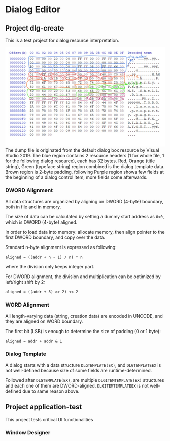 # Dialog Editor

## Project **dlg-create**

This is a test project for dialog resource interpretation.

![example dialog resource dump](./image/resource-analyzed.png)
The dump file is originated from the default dialog box resource by Visual Studio 2019. The blue region contains 2 resource headers (1 for whole file, 1 for the following dialog resource), each has 32 bytes. Red, Orange (title string), Green (typeface string) region combined is the dialog template data. Brown region is 2-byte padding, following Purple region shows few fields at the beginning of a dialog control item, more fields come afterwards.

### DWORD Alignment

All data structures are organized by aligning on DWORD (4-byte) boundary, both in file and in memory.

The size of data can be calculated by setting a dummy start address as `0x0`, which is DWORD (4-byte) aligned.

In order to load data into memory: allocate memory, then align pointer to the first DWORD boundary, and copy over the data.

Standard n-byte alignment is expressed as following:
```
aligned = ((addr + n - 1) / n) * n
```
where the division only keeps integer part.

For DWORD alignment, the division and multiplication can be optimized by left/right shift by 2:
```
aligned = ((addr + 3) >> 2) << 2
```

### WORD Alignment

All length-varying data (string, creation data) are encoded in UNCODE, and they are aligned on WORD boundary.

The first bit (LSB) is enough to determine the size of padding (0 or 1 byte):
```
aligned = addr + addr & 1
```

### Dialog Template

A dialog starts with a data structure `DLGTEMPLATE(EX)`, and `DLGTEMPLATEEX` is not well-defined because size of some fields are runtime-determined.

Followed after `DLGTEMPLATE(EX)`, are multiple `DLGITEMTEMPLATE(EX)` structures and each one of them are DWORD-aligned. `DLGITEMTEMPLATEEX` is not well-defined due to same reason above.

## Project **application-test**

This project tests critical UI functionalities

### Window Designer
